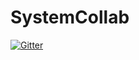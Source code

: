 # SystemCollab

[![Gitter](https://badges.gitter.im/GCI-2015-GPW/SystemCollab.svg)](https://gitter.im/GCI-2015-GPW/SystemCollab?utm_source=badge&utm_medium=badge&utm_campaign=pr-badge&utm_content=badge)
